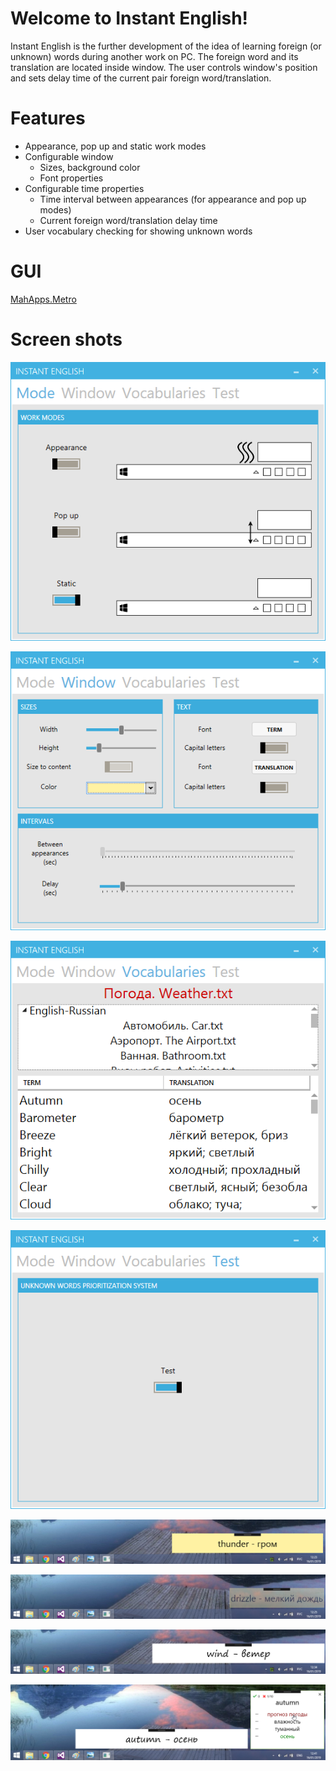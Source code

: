 # Welcome to Instant English!
Instant English is the further development of the idea of learning foreign (or unknown) words during another work on PC. 
The foreign word and its translation are located inside window. 
The user controls window's position and sets delay time of the current pair foreign word/translation. 

# Features
- Appearance, pop up and static work modes
- Configurable window
  - Sizes, background color
  - Font properties
- Configurable time properties
  - Time interval between appearances (for appearance and pop up modes)
  - Current foreign word/translation delay time
- User vocabulary checking for showing unknown words

# GUI
[MahApps.Metro](https://github.com/MahApps/MahApps.Metro)

# Screen shots
<p align="center">
  <img src="https://github.com/SerheyDemchuk/E4Um/blob/master/screenshots/2019-01-16%2012_10_53-Instant%20English.png">
</p>

<p align="center">
  <img src="https://github.com/SerheyDemchuk/E4Um/blob/master/screenshots/2019-01-16%2012_14_08-Instant%20English.png">
</p>

<p align="center">
  <img src="https://github.com/SerheyDemchuk/E4Um/blob/master/screenshots/2019-01-16%2012_09_17-Instant%20English.png">
</p>

<p align="center">
  <img src="https://github.com/SerheyDemchuk/E4Um/blob/master/screenshots/2019-01-16%2012_09_58-Instant%20English.png">
</p>

![Screenshot](https://github.com/SerheyDemchuk/E4Um/blob/master/screenshots/2019-01-16%2012_23_11-.png)

![Screenshot](https://github.com/SerheyDemchuk/E4Um/blob/master/screenshots/2019-01-16%2012_25_04-.png)

![Screenshot](https://github.com/SerheyDemchuk/E4Um/blob/master/screenshots/2019-01-16%2012_34_49-.png)

![Screenshot](https://github.com/SerheyDemchuk/E4Um/blob/master/screenshots/2019-01-16%2012_41_26-.png)
